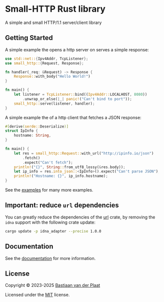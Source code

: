 # Small-HTTP Rust library

A simple and small HTTP/1.1 server/client library

## Getting Started

A simple example the opens a http server on serves a simple response:

```rs
use std::net::{Ipv4Addr, TcpListener};
use small_http::{Request, Response};

fn handler(_req: &Request) -> Response {
    Response::with_body("Hello World!")
}

fn main() {
    let listener = TcpListener::bind((Ipv4Addr::LOCALHOST, 8080))
        .unwrap_or_else(|_| panic!("Can't bind to port"));
    small_http::serve(listener, handler);
}
```

A simple example the of a http client that fetches a JSON response:

```rs
#[derive(serde::Deserialize)]
struct IpInfo {
    hostname: String,
}

fn main() {
    let res = small_http::Request::with_url("http://ipinfo.io/json")
        .fetch()
        .expect("Can't fetch");
    println!("{}", String::from_utf8_lossy(&res.body));
    let ip_info = res.into_json::<IpInfo>().expect("Can't parse JSON");
    println!("Hostname: {}", ip_info.hostname);
}
```

See the [examples](examples/) for many more examples.

## Important: reduce `url` dependencies

You can greatly reduce the dependencies of the [url](https://crates.io/crates/url) crate, by removing the `idna` support with the following crate update:

```sh
cargo update -p idna_adapter --precise 1.0.0
```

## Documentation

See the [documentation](https://docs.rs/small-http) for more information.

## License

Copyright © 2023-2025 [Bastiaan van der Plaat](https://github.com/bplaat)

Licensed under the [MIT](../../LICENSE) license.
